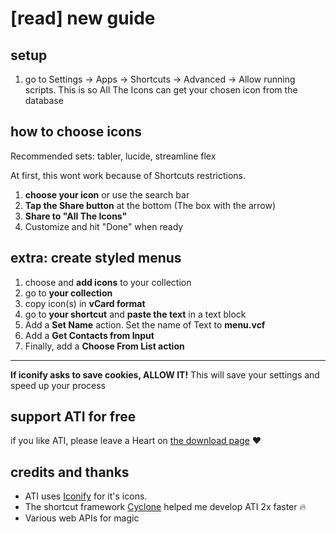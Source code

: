 # [read] new guide
## setup
1. go to Settings -> Apps -> Shortcuts -> Advanced -> Allow running scripts. This is so All The Icons can get your chosen icon from the database
## how to choose icons
Recommended sets: tabler, lucide, streamline flex

At first, this wont work because of Shortcuts restrictions.
1. **choose your icon** or use the search bar
2. **Tap the Share button** at the bottom (The box with the arrow)
3. **Share to "All The Icons"**
4. Customize and hit "Done" when ready

## extra: create styled menus
1. choose and **add icons** to your collection
2. go to **your collection**
3. copy icon(s) in **vCard format**
4. go to **your shortcut** and **paste the text** in a text block
5. Add a **Set Name** action. Set the name of Text to **menu.vcf**
6. Add a **Get Contacts from Input**
7. Finally, add a **Choose From List action**

---

**If iconify asks to save cookies, ALLOW IT!** This will save your settings and speed up your process 

## support ATI for free
if you like ATI, please leave a Heart on [the download page](https://routinehub.co/shortcut/22688/) ❤️
## credits and thanks
* ATI uses [Iconify](https://iconify.design/) for it's icons. 
* The shortcut framework [Cyclone](https://routinehub.co/shortcut/19577/) helped me develop ATI 2x faster 🔥
* Various web APIs for magic 